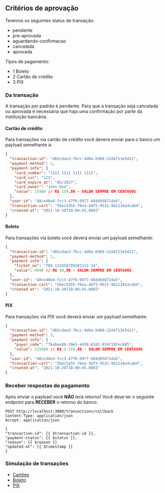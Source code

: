 ## Critérios de aprovação

Teremos os seguintes status de transação:

- pendente
- pre-aprovada
- aguardando-confirmacao
- cancelada
- aprovada

Tipos de pagamento:

- 1 Boleto
- 2 Cartão de crédito
- 3 PIX

### Da transação

A transação por padrão é pendente.
Para que a transação seja cancelada ou aprovada é necessária que haja uma
confirmação por parte da instituição bancária.

#### Cartão de crédito

Para transações via cartão de crédito você deverá enviar para o banco um payload semelhante à:

```json
{
  "transaction-id": "d02cdae3-76cc-4d0a-b969-22d4713e5412",
  "payment-method": 2,
  "payment-info": {
    "card_number": "1111 1111 1111 1111",
    "card_cvc": "123",
    "card_expire_at": "05/2027",
    "card_owner": "John Doe",
    "value": 15980 // R$ 159,80 - VALOR SEMPRE EM CENTAVOS
  },
  "user-id": "48ce48e4-fcc3-47f6-9977-604d93871da5",
  "transaction-cart": "5bec5d55-76ea-4df5-9531-9b1134a3ca64",
  "created-at": "2021-10-20T18:09:45.000Z"
}
```

#### Boleto

Para transações via boleto você deverá enviar um payload semelhante:

```json
{
  "transaction-id": "d02cdae3-76cc-4d0a-b969-22d4713e5412",
  "payment-method": 1,
  "payment-info": {
    "ticket_no": "789 123456789101112 34",
    "value": 4990 // R$ 49,90 - VALOR SEMPRE EM CENTAVOS
  },
  "user-id": "48ce48e4-fcc3-47f6-9977-604d93871da5",
  "transaction-cart": "5bec5d55-76ea-4df5-9531-9b1134a3ca64",
  "created-at": "2021-10-20T18:09:45.000Z"
}
```

#### PIX

Para transações via PIX você deverá enviar um payload semelhante:

```json
{
  "transaction-id": "d02cdae3-76cc-4d0a-b969-22d4713e5412",
  "payment-method": 3,
  "payment-info": {
    "payer_code": "7babee88-39e5-4438-8162-974719fec685",
    "value": 215980 // R$ 2.159,80 - VALOR SEMPRE EM CENTAVOS
  },
  "user-id": "48ce48e4-fcc3-47f6-9977-604d93871da5",
  "transaction-cart": "5bec5d55-76ea-4df5-9531-9b1134a3ca64",
  "created-at": "2021-10-20T18:09:45.000Z"
}
```

### Receber respostas de pagamento

Após enviar o payload você **NÃO** terá retorno!
Você deve ter o seguinte endpoint para **RECEBER** o retorno do banco:

```http request
POST http://localhost:3000/transactions/callback
Content-Type: application/json
Accept: application/json

{
"transaction-id": {{ $transaction-id }},
"payment-status": {{ $status }},
"reason": {{ $reason }}
"updated-at": {{ $timestamp }}
}
```

### Simulação de transações

- [Cartões](./cartoes.md)
- [Boleto](./boletos.md)
- [PIX](./pix.md)